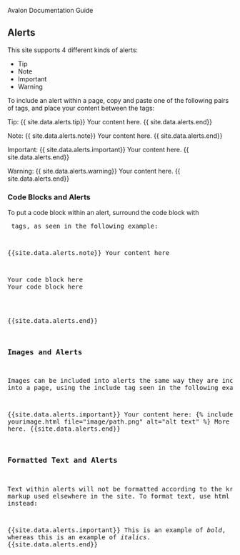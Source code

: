 Avalon Documentation Guide

## Alerts

This site supports 4 different kinds of alerts:
* Tip
* Note
* Important
* Warning

To include an alert within a page, copy and paste one of the following pairs of tags, and place your content between the tags:

Tip:
{{ site.data.alerts.tip}}
Your content here.
{{ site.data.alerts.end}}

Note:
{{ site.data.alerts.note}}
Your content here.
{{ site.data.alerts.end}}

Important:
{{ site.data.alerts.important}}
Your content here.
{{ site.data.alerts.end}}

Warning:
{{ site.data.alerts.warning}}
Your content here.
{{ site.data.alerts.end}}

### Code Blocks and Alerts

To put a code block within an alert, surround the code block with <pre> tags, as seen in the following example:

{{site.data.alerts.note}}
Your content here
<pre>
Your code block here
Your code block here
</pre>
{{site.data.alerts.end}}

### Images and Alerts

Images can be included into alerts the same way they are included into a page, using the include tag seen in the following example:

{{site.data.alerts.important}}
Your content here:
{% include yourimage.html file="image/path.png" alt="alt text" %}
More content here.
{{site.data.alerts.end}}

### Formatted Text and Alerts

Text within alerts will not be formatted according to the kramdown markup used elsewhere in the site. To format text, use html tags instead:

{{site.data.alerts.important}}
This is an example of <em>bold</em>, whereas this is an example of <i>italics</i>.
{{site.data.alerts.end}}